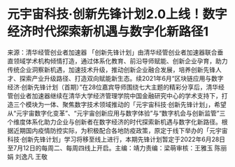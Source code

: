 # 元宇宙科技·创新先锋计划2.0上线！数字经济时代探索新机遇与数字化新路径1

来源：清华经管创业者加速器 「创新先锋计划」由清华经管创业者加速器联合垂直领域学术机构倾情打造，通过体系化教育、前沿导师赋能、创新企业孕育，助力传统企业洞察新机遇，加速技术升级，推动创新企业融合发展，培养创新先锋人才、探索产业升级路径、打造双向赋能新生态。续2021年6月“区块链应用与数字经济·创新先锋计划（首期）”在28位嘉宾导师围绕七大主题的精彩分享后，清华经管创业者加速器继续在清华大学经济管理学院中国金融研究中心的学术支持下，打造三个模块为一体、聚焦数字技术领域推动的「元宇宙科技·创新先锋计划」，希望从“元宇宙数字化变革”、“元宇宙创新应用与数字体验”与“数字机会与创新监管”三个维度体系化助力企业与创新者在数字经济的时代探索新机遇与数字化新路径。根据近期国内疫情防控实际，为积极配合各地防疫政策，原定于线下举办的「元宇宙科技·创新先锋计划」学习将移至线上进行，本期先锋计划暂定于2022年6月28日至7月12日的每周二、每周四线上开启。主编：靖力责编：梁萌审核：王雅玉 陈丽娟 刘逸凡 王敬

